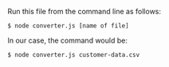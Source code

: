Run this file from the command line as follows:

```
$ node converter.js [name of file]
```


In our case, the command would be:

```
$ node converter.js customer-data.csv
```
